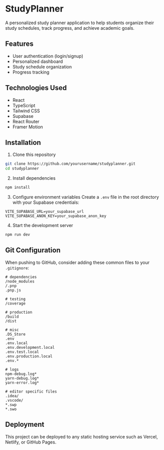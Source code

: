 
# StudyPlanner

A personalized study planner application to help students organize their study schedules, track progress, and achieve academic goals.

## Features

- User authentication (login/signup)
- Personalized dashboard
- Study schedule organization
- Progress tracking

## Technologies Used

- React
- TypeScript
- Tailwind CSS
- Supabase
- React Router
- Framer Motion

## Installation

1. Clone this repository
```bash
git clone https://github.com/yourusername/studyplanner.git
cd studyplanner
```

2. Install dependencies
```bash
npm install
```

3. Configure environment variables
Create a `.env` file in the root directory with your Supabase credentials:
```
VITE_SUPABASE_URL=your_supabase_url
VITE_SUPABASE_ANON_KEY=your_supabase_anon_key
```

4. Start the development server
```bash
npm run dev
```

## Git Configuration

When pushing to GitHub, consider adding these common files to your `.gitignore`:

```
# dependencies
/node_modules
/.pnp
.pnp.js

# testing
/coverage

# production
/build
/dist

# misc
.DS_Store
.env
.env.local
.env.development.local
.env.test.local
.env.production.local
.env.*

# logs
npm-debug.log*
yarn-debug.log*
yarn-error.log*

# editor specific files
.idea/
.vscode/
*.swp
*.swo
```

## Deployment

This project can be deployed to any static hosting service such as Vercel, Netlify, or GitHub Pages.
